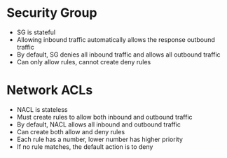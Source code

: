 # Security Group

- SG is stateful
- Allowing inbound traffic automatically allows the response outbound traffic
- By default, SG denies all inbound traffic and allows all outbound traffic
- Can only allow rules, cannot create deny rules

# Network ACLs

- NACL is stateless
- Must create rules to allow both inbound and outbound traffic
- By default, NACL allows all inbound and outbound traffic
- Can create both allow and deny rules
- Each rule has a number, lower number has higher priority
- If no rule matches, the default action is to deny
